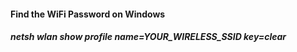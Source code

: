 #### Find the WiFi Password on Windows

##### netsh wlan show profile name=YOUR_WIRELESS_SSID key=clear

